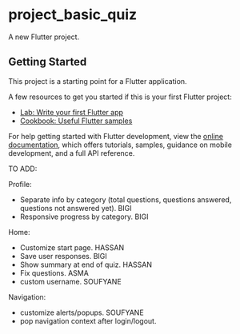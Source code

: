 # project_basic_quiz

A new Flutter project.

## Getting Started

This project is a starting point for a Flutter application.

A few resources to get you started if this is your first Flutter project:

- [Lab: Write your first Flutter app](https://docs.flutter.dev/get-started/codelab)
- [Cookbook: Useful Flutter samples](https://docs.flutter.dev/cookbook)

For help getting started with Flutter development, view the
[online documentation](https://docs.flutter.dev/), which offers tutorials,
samples, guidance on mobile development, and a full API reference.

TO ADD:

Profile:

- Separate info by category (total questions, questions answered, questions not answered yet). BIGI
- Responsive progress by category. BIGI

Home:

- Customize start page. HASSAN
- Save user responses. BIGI
- Show summary at end of quiz. HASSAN
- Fix questions. ASMA
- custom username. SOUFYANE

Navigation:

- customize alerts/popups. SOUFYANE
- pop navigation context after login/logout.
